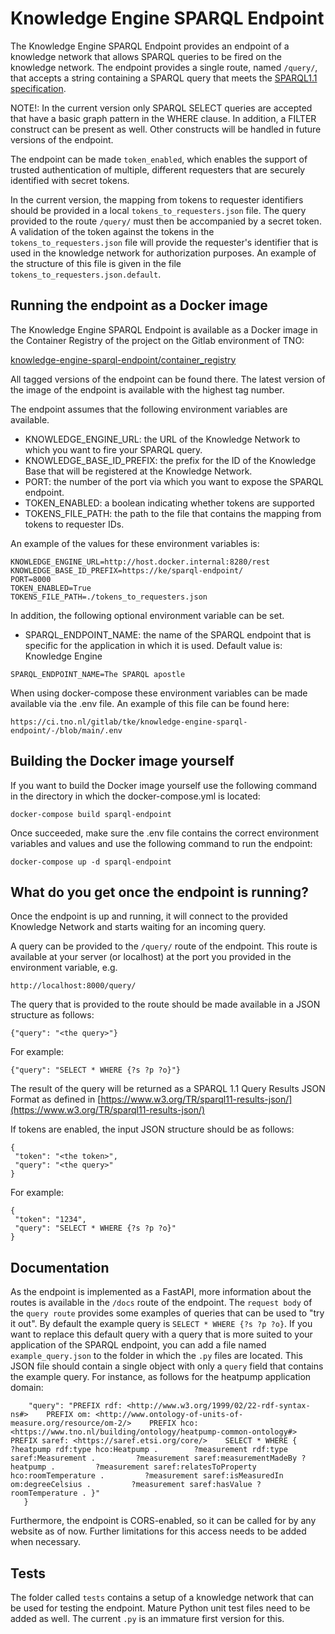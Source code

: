 # Knowledge Engine SPARQL Endpoint

The Knowledge Engine SPARQL Endpoint provides an endpoint of a knowledge network that allows SPARQL queries to be fired on the knowledge network. The endpoint provides a single route, named `/query/`, that accepts a string containing a SPARQL query that meets the [SPARQL1.1 specification](https://www.w3.org/TR/sparql11-query/).

NOTE!: In the current version only SPARQL SELECT queries are accepted that have a basic graph pattern in the WHERE clause. In addition, a FILTER construct can be present as well. Other constructs will be handled in future versions of the endpoint.

The endpoint can be made `token_enabled`, which enables the support of trusted authentication of multiple, different requesters that are securely identified with secret tokens.

In the current version, the mapping from tokens to requester identifiers should be provided in a local `tokens_to_requesters.json` file. The query provided to the route `/query/` must then be accompanied by a secret token. A validation of the token against the tokens in the `tokens_to_requesters.json` file will provide the requester's identifier that is used in the knowledge network for authorization purposes. An example of the structure of this file is given in the file `tokens_to_requesters.json.default`.

## Running the endpoint as a Docker image

The Knowledge Engine SPARQL Endpoint is available as a Docker image in the Container Registry of the project on the Gitlab environment of TNO:

[knowledge-engine-sparql-endpoint/container_registry](https://ci.tno.nl/gitlab/tke/knowledge-engine-sparql-endpoint/container_registry/3409)

All tagged versions of the endpoint can be found there. The latest version of the image of the endpoint is available with the highest tag number.

The endpoint assumes that the following environment variables are available.

- KNOWLEDGE_ENGINE_URL: the URL of the Knowledge Network to which you want to fire your SPARQL query.
- KNOWLEDGE_BASE_ID_PREFIX: the prefix for the ID of the Knowledge Base that will be registered at the Knowledge Network.
- PORT: the number of the port via which you want to expose the SPARQL endpoint.
- TOKEN_ENABLED: a boolean indicating whether tokens are supported
- TOKENS_FILE_PATH: the path to the file that contains the mapping from tokens to requester IDs.

An example of the values for these environment variables is:

```
KNOWLEDGE_ENGINE_URL=http://host.docker.internal:8280/rest
KNOWLEDGE_BASE_ID_PREFIX=https://ke/sparql-endpoint/
PORT=8000
TOKEN_ENABLED=True
TOKENS_FILE_PATH=./tokens_to_requesters.json
```

In addition, the following optional environment variable can be set.

- SPARQL_ENDPOINT_NAME: the name of the SPARQL endpoint that is specific for the application in which it is used. Default value is: Knowledge Engine

```
SPARQL_ENDPOINT_NAME=The SPARQL apostle
```

When using docker-compose these environment variables can be made available via the .env file. An example of this file can be found here:

`https://ci.tno.nl/gitlab/tke/knowledge-engine-sparql-endpoint/-/blob/main/.env`

## Building the Docker image yourself

If you want to build the Docker image yourself use the following command in the directory in which the docker-compose.yml is located:

`docker-compose build sparql-endpoint`

Once succeeded, make sure the .env file contains the correct environment variables and values and use the following command to run the endpoint:

`docker-compose up -d sparql-endpoint`

## What do you get once the endpoint is running?

Once the endpoint is up and running, it will connect to the provided Knowledge Network and starts waiting for an incoming query.

A query can be provided to the `/query/` route of the endpoint. This route is available at your server (or localhost) at the port you provided in the environment variable, e.g.

`http://localhost:8000/query/`

The query that is provided to the route should be made available in a JSON structure as follows:

`{"query": "<the query>"}`

For example:

`{"query": "SELECT * WHERE {?s ?p ?o}"}`

The result of the query will be returned as a SPARQL 1.1 Query Results JSON Format as defined in [https://www.w3.org/TR/sparql11-results-json/](https://www.w3.org/TR/sparql11-results-json/)

If tokens are enabled, the input JSON structure should be as follows:

```
{
 "token": "<the token>",
 "query": "<the query>"
}
```

For example:

```
{
 "token": "1234",
 "query": "SELECT * WHERE {?s ?p ?o}"
}
```

## Documentation

As the endpoint is implemented as a FastAPI, more information about the routes is available in the `/docs` route of the endpoint. The `request body` of the `query route` provides some examples of queries that can be used to "try it out". By default the example query is `SELECT * WHERE {?s ?p ?o}`. If you want to replace this default query with a query that is more suited to your application of the SPARQL endpoint, you can add a file named `example_query.json` to the folder in which the `.py` files are located. This JSON file should contain a single object with only a `query` field that contains the example query. For instance, as follows for the heatpump application domain:

```{
    "query": "PREFIX rdf: <http://www.w3.org/1999/02/22-rdf-syntax-ns#>    PREFIX om: <http://www.ontology-of-units-of-measure.org/resource/om-2/>    PREFIX hco: <https://www.tno.nl/building/ontology/heatpump-common-ontology#>    PREFIX saref: <https://saref.etsi.org/core/>    SELECT * WHERE {        ?heatpump rdf:type hco:Heatpump .        ?measurement rdf:type saref:Measurement .         ?measurement saref:measurementMadeBy ?heatpump .         ?measurement saref:relatesToProperty hco:roomTemperature .         ?measurement saref:isMeasuredIn om:degreeCelsius .         ?measurement saref:hasValue ?roomTemperature . }"
   }
```


Furthermore, the endpoint is CORS-enabled, so it can be called for by any website as of now. Further limitations for this access needs to be added when necessary.

## Tests

The folder called `tests` contains a setup of a knowledge network that can be used for testing the endpoint. Mature Python unit test files need to be added as well. The current `.py` is an immature first version for this.